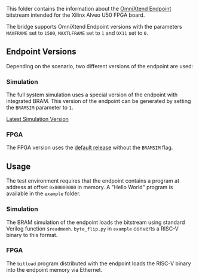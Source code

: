 This folder contains the information about the [OmniXtend Endpoint][oxendpointrelease] bitstream intended for the Xilinx Alveo U50 FPGA board.

The bridge supports OmniXtend Endpoint versions with the parameters `MAXFRAME` set to `1500`, `MAXTLFRAME` set to `1` and `OX11` set to `0`.

## Endpoint Versions

Depending on the scenario, two different versions of the endpoint are used:

### Simulation
The full system simulation uses a special version of the endpoint with integrated BRAM. This version of the endpoint can be generated by setting the `BRAMSIM` parameter to `1`.

[Latest Simulation Version][oxendpointrelease_sim]

### FPGA
The FPGA version uses the [default release][oxendpointrelease_synth] without the `BRAMSIM` flag.

## Usage
The test environment requires that the endpoint contains a program at address at offset `0x80000000` in memory. A "Hello World" program is available in the `example` folder.

### Simulation
The BRAM simulation of the endpoint loads the bitstream using standard Verilog function `$readmemh`. `byte_flip.py` in `example` converts a RISC-V binary to this format.

### FPGA
The `bitload` program distributed with the endpoint loads the RISC-V binary into the endpoint memory via Ethernet.

[oxendpointrelease]: https://github.com/westerndigitalcorporation/OmnixtendEndpoint/releases/tag/v1.0.0
[oxendpointrelease_sim]: https://github.com/westerndigitalcorporation/OmnixtendEndpoint/releases/download/v1.0.0/OmnixtendEndpoint_RES_15_RESTO_21_ACKTO_12_OX11_0_MAC_0_CON_4_MAXFRAME_1500_MAXTLFRAME_1_BRAMSIM_1.zip
[oxendpointrelease_synth]: https://github.com/westerndigitalcorporation/OmnixtendEndpoint/releases/download/v1.0.0/OmnixtendEndpoint_RES_15_RESTO_21_ACKTO_12_OX11_0_MAC_0_CON_8_MAXFRAME_1500_MAXTLFRAME_1_BRAMSIM_0.zip
